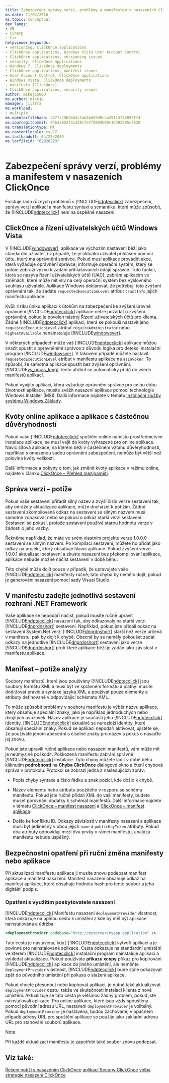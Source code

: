 ```yaml
---
title: Zabezpečení správy verzí, problémy a manifestem v nasazeních ClickOnce | Dokumentace Microsoftu
ms.date: 11/04/2016
ms.topic: conceptual
dev_langs:
- VB
- CSharp
- C++
helpviewer_keywords:
- versioning, ClickOnce applications
- ClickOnce applications, Windows Vista User Account Control
- ClickOnce applications, versioning issues
- security, ClickOnce applications
- Windows 7, ClickOnce deployments
- ClickOnce applications, manifest issues
- User Account Control, ClickOnce applications
- Windows Vista, ClickOnce deployments
- manifests [ClickOnce]
- ClickOnce applications, security issues
author: mikejo5000
ms.author: mikejo
manager: jillfra
ms.workload:
- multiple
ms.openlocfilehash: c87fc29b24b3c5ab4bd59d9cca25113f82895ff4
ms.sourcegitcommit: 94b3a052fb1229c7e7f8804b09c1d403385c7630
ms.translationtype: MT
ms.contentlocale: cs-CZ
ms.lasthandoff: 04/23/2019
ms.locfileid: "62928223"
---
```

# <a name="security-versioning-and-manifest-issues-in-clickonce-deployments"></a>Zabezpečení správy verzí, problémy a manifestem v nasazeních ClickOnce

Existuje řada různých problémů s [!INCLUDE[ndptecclick](../deployment/includes/ndptecclick_md.md)] zabezpečení, správy verzí aplikací a manifestu syntaxi a sémantiku, která může způsobit, že [!INCLUDE[ndptecclick](../deployment/includes/ndptecclick_md.md)] není na úspěšné nasazení.

## <a name="clickonce-and-windows-vista-user-account-control"></a>ClickOnce a řízení uživatelských účtů Windows Vista

V [!INCLUDE[windowsver](../deployment/includes/windowsver_md.md)], aplikace ve výchozím nastavení běží jako standardní uživatel, i v případě, že je aktuální uživatel přihlášen pomocí účtu, který má oprávnění správce. Pokud musí aplikace provádět akce, která vyžaduje oprávnění správce, informuje operační systém, který se potom zobrazí výzvu k zadání přihlašovacích údajů správce. Tuto funkci, která se nazývá řízení uživatelských účtů (UAC), zabrání aplikacím ve změnách, které může mít vliv na celý operační systém bez výslovného souhlasu uživatele. Aplikace Windows deklarovat, že potřebují toto zvýšení oprávnění tak, že zadáte `requestedExecutionLevel` atribut `trustInfo` jejich manifestu aplikace.

Kvůli riziku úniku aplikací k útokům na zabezpečení ke zvýšení úrovně oprávnění [!INCLUDE[ndptecclick](../deployment/includes/ndptecclick_md.md)] aplikace nelze požádat o zvýšení oprávnění, pokud je povolen nástroj Řízení uživatelských účtů pro klienta. Žádné [!INCLUDE[ndptecclick](../deployment/includes/ndptecclick_md.md)] aplikaci, která se pokouší nastavit jeho `requestedExecutionLevel` atribut `requireAdministrator` nebo `highestAvailable` nenainstaluje [!INCLUDE[windowsver](../deployment/includes/windowsver_md.md)].

V některých případech může váš [!INCLUDE[ndptecclick](../deployment/includes/ndptecclick_md.md)] aplikace můžou snažit spustit s oprávněními správce z důvodu logika pro detekci instalační program [!INCLUDE[windowsver](../deployment/includes/windowsver_md.md)]. V takovém případě můžete nastavit `requestedExecutionLevel` atribut v manifestu aplikace na `asInvoker`. To způsobí, že samotná aplikace spustit bez zvýšení oprávnění. [!INCLUDE[vs_orcas_long](../debugger/includes/vs_orcas_long_md.md)] Tento atribut se automaticky přidá do všech manifestů aplikací.

Pokud vyvíjíte aplikaci, která vyžaduje oprávnění správce pro celou dobu životnosti aplikace, musíte zvážit nasazení aplikace pomocí technologie Windows Installer (MSI). Další informace najdete v tématu [Instalační služby systému Windows Základy](../extensibility/internals/windows-installer-basics.md).

## <a name="online-application-quotas-and-partial-trust-applications"></a>Kvóty online aplikace a aplikace s částečnou důvěryhodností

Pokud vaše [!INCLUDE[ndptecclick](../deployment/includes/ndptecclick_md.md)] spuštění online namísto prostřednictvím instalace aplikace, se musí vejít do kvóty vyhrazené pro online aplikace. Navíc síťová aplikace, na kterém běží v částečném vztahu důvěryhodnosti, například s omezenou sadou oprávnění zabezpečení, nemůže být větší než polovina kvóty velikosti.

Další informace a pokyny o tom, jak změnit kvóty aplikace v režimu online, najdete v článku [ClickOnce – Přehled mezipaměti](../deployment/clickonce-cache-overview.md).

## <a name="versioning-issues"></a>Správa verzí – potíže

Pokud vaše sestavení přiřadit silný název a zvýší číslo verze sestavení tak, aby odrážely aktualizace aplikace, může docházet k potížím. Žádné sestavení zkompilovaná odkaz na sestavení se silným názvem musí samotné zopakovat nebo se pokusí o odkaz starší verzi sestavení. Sestavení se pokusí, protože sestavení používá starou hodnotu verze v žádosti o jeho vazby.

Řekněme například, že máte ve svém vlastním projektu verze 1.0.0.0 sestavení se silným názvem. Po kompilaci sestavení, můžete ho přidat jako odkaz na projekt, který obsahuje hlavní aplikace. Pokud zvýšení verze 1.0.0.1 aktualizaci sestavení a zkuste nasazení bez překompilování aplikace, aplikace nebude možné načíst sestavení v době běhu.

Této chybě může dojít pouze v případě, že upravujete vaše [!INCLUDE[ndptecclick](../deployment/includes/ndptecclick_md.md)] manifesty ručně; tato chyba by nemělo dojít, pokud je generování nasazení pomocí sady Visual Studio.

## <a name="specify-individual-net-framework-assemblies-in-the-manifest"></a>V manifestu zadejte jednotlivá sestavení rozhraní .NET Framework

Vaše aplikace se nepodaří načíst, pokud musíte ručně upravit [!INCLUDE[ndptecclick](../deployment/includes/ndptecclick_md.md)] nasazení tak, aby odkazovaly na starší verzi [!INCLUDE[dnprdnshort](../code-quality/includes/dnprdnshort_md.md)] sestavení. Například, pokud jste přidali odkaz na sestavení System.Net verzi [!INCLUDE[dnprdnshort](../code-quality/includes/dnprdnshort_md.md)] starší než verze určená v manifestu, pak by dojít k chybě. Obecně by se neměly pokoušet zadat odkazy na jednotlivé [!INCLUDE[dnprdnshort](../code-quality/includes/dnprdnshort_md.md)] sestavení jako verze [!INCLUDE[dnprdnshort](../code-quality/includes/dnprdnshort_md.md)] proti které aplikace běží je zadán jako závislost v manifestu aplikace.

## <a name="manifest-parsing-issues"></a>Manifest – potíže analýzy

Soubory manifestů, které jsou používány [!INCLUDE[ndptecclick](../deployment/includes/ndptecclick_md.md)] jsou soubory formátu XML a musí být ve správném formátu a platný: musíte dodržovat pravidla syntaxe jazyka XML a používat pouze elementy a atributy definované v odpovídající schématu XML.

To může způsobit problémy v souboru manifestu je výběr názvu aplikace, který obsahuje speciální znaky, jako je například jednoduchých nebo dvojitých uvozovek. Název aplikace je součástí jeho [!INCLUDE[ndptecclick](../deployment/includes/ndptecclick_md.md)] identity. [!INCLUDE[ndptecclick](../deployment/includes/ndptecclick_md.md)] aktuálně se nerozloží identity, které obsahují speciální znaky. Pokud se aplikaci nepodaří aktivovat, ujistěte se, že používáte jenom abecední a číselné znaky pro název a pokus o nasaďte jej znovu.

Pokud jste upravili ručně aplikace nebo nasazení manifestů, vám může mít je neúmyslně poškodit. Poškozená manifestu zabrání správné [!INCLUDE[ndptecclick](../deployment/includes/ndptecclick_md.md)] instalace. Tyto chyby můžete ladit v době běhu kliknutím **podrobnosti** na **Chyba ClickOnce** dialogové okno a čtení chybová zpráva v protokolu. Protokol se zobrazí jedna z následujících zpráv:

- Popis chyby syntaxe a číslo řádku a znak pozici, kde došlo k chybě.

- Název elementu nebo atributu použitého v rozporu se schéma manifestu. Pokud jste ručně přidali XML do vaší manifesty, budete muset porovnání dodatky k schémat manifestů. Další informace najdete v tématu [ClickOnce – manifest nasazení](../deployment/clickonce-deployment-manifest.md) a [ClickOnce – manifest aplikace](../deployment/clickonce-application-manifest.md).

- Došlo ke konfliktu ID. Odkazy závislostí v manifesty nasazení a aplikace musí být jedinečný v obou jejich `name` a `publicKeyToken` atributy. Pokud oba atributy odpovídají mezi dva prvky v rámci manifestu, analýza manifestu nebude úspěšný.

## <a name="precautions-when-manually-changing-manifests-or-applications"></a>Bezpečnostní opatření při ruční změna manifesty nebo aplikace

Při aktualizaci manifestu aplikace ji musíte znovu podepsat manifest aplikace a manifest nasazení. Manifest nasazení obsahuje odkaz na manifest aplikace, která obsahuje hodnotu hash pro tento soubor a jeho digitální podpis.

### <a name="precautions-with-deployment-provider-usage"></a>Opatření s využitím poskytovatele nasazení

[!INCLUDE[ndptecclick](../deployment/includes/ndptecclick_md.md)] Manifestu nasazení `deploymentProvider` vlastnost, která odkazuje na úplnou cestu k umístění z kde by měl být aplikace nainstalována a údržba:

```xml
<deploymentProvider codebase="http://myserver/myapp.application" />
```

Tato cesta je nastavena, když [!INCLUDE[ndptecclick](../deployment/includes/ndptecclick_md.md)] vytvoří aplikaci a je povinné pro nainstalované aplikace. Cesta odkazuje na standardní umístění ve kterém [!INCLUDE[ndptecclick](../deployment/includes/ndptecclick_md.md)] instalační program nainstaluje aplikaci a vyhledat aktualizace. Pokud používáte **příkazu xcopy** příkaz pro kopírování [!INCLUDE[ndptecclick](../deployment/includes/ndptecclick_md.md)] aplikace do jiného umístění, ale neměňte `deploymentProvider` vlastnost, [!INCLUDE[ndptecclick](../deployment/includes/ndptecclick_md.md)] bude stále odkazovat zpět do původního umístění při pokusu o stažení aplikace.

Pokud chcete přesunout nebo kopírovat aplikaci, je nutné také aktualizovat `deploymentProvider` cestu, takže ve skutečnosti instalaci klienta z nové umístění. Aktualizuje se tato cesta je většinou žádný problém, pokud jste nainstalovali aplikace. Pro online aplikace, které jsou vždy spouštěny pomocí původní adresu URL, nastavení `deploymentProvider` je volitelný. Pokud `deploymentProvider` je nastavena, budou zachované; v opačném případě adresy URL pro spuštění aplikace se použije jako základní adresu URL pro stahování souborů aplikace.

> [!NOTE]
> Při každé aktualizaci manifestu je zapotřebí také soubor znovu podepsat.

## <a name="see-also"></a>Viz také:

[Řešení potíží s nasazením ClickOnce](../deployment/troubleshooting-clickonce-deployments.md)
[aplikací Securw ClickOnce](../deployment/securing-clickonce-applications.md)
[volba strategie nasazení ClickOnce](../deployment/choosing-a-clickonce-deployment-strategy.md)